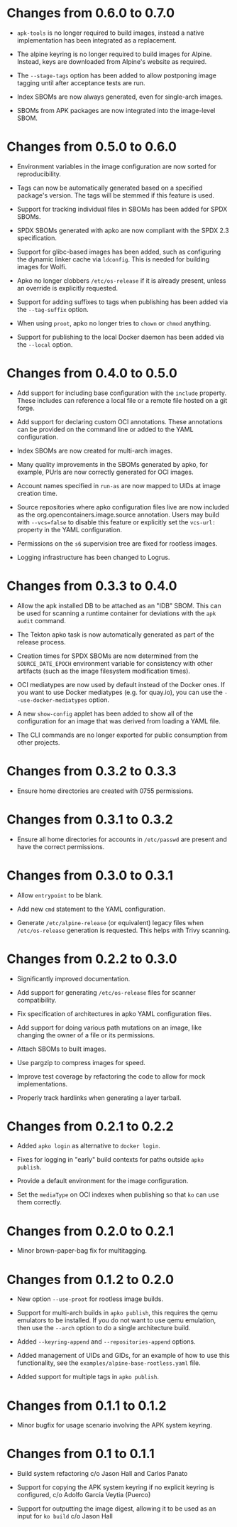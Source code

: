 # Changes from 0.6.0 to 0.7.0

* `apk-tools` is no longer required to build images, instead a native
  implementation has been integrated as a replacement.

* The alpine keyring is no longer required to build images for Alpine.
  Instead, keys are downloaded from Alpine's website as required.

* The `--stage-tags` option has been added to allow postponing image
  tagging until after acceptance tests are run.

* Index SBOMs are now always generated, even for single-arch images.

* SBOMs from APK packages are now integrated into the image-level
  SBOM.

# Changes from 0.5.0 to 0.6.0

* Environment variables in the image configuration are now sorted
  for reproducibility.

* Tags can now be automatically generated based on a specified
  package's version.  The tags will be stemmed if this feature is
  used.

* Support for tracking individual files in SBOMs has been added for
  SPDX SBOMs.

* SPDX SBOMs generated with apko are now compliant with the SPDX 2.3
  specification.

* Support for glibc-based images has been added, such as configuring
  the dynamic linker cache via `ldconfig`.  This is needed for building
  images for Wolfi.

* Apko no longer clobbers `/etc/os-release` if it is already present,
  unless an override is explicitly requested.

* Support for adding suffixes to tags when publishing has been added
  via the `--tag-suffix` option.

* When using `proot`, apko no longer tries to `chown` or `chmod`
  anything.

* Support for publishing to the local Docker daemon has been added
  via the `--local` option.

# Changes from 0.4.0 to 0.5.0

* Add support for including base configuration with the `include`
  property.  These includes can reference a local file or a remote
  file hosted on a git forge.

* Add support for declaring custom OCI annotations.  These
  annotations can be provided on the command line or added to
  the YAML configuration.

* Index SBOMs are now created for multi-arch images.

* Many quality improvements in the SBOMs generated by apko, for
  example, PUrls are now correctly generated for OCI images.

* Account names specified in `run-as` are now mapped to UIDs at
  image creation time.

* Source repositories where apko configuration files live are now
  included as the org.opencontainers.image.source annotation.
  Users may build with `--vcs=false` to disable this feature or
  explicitly set the `vcs-url:` property in the YAML configuration.

* Permissions on the `s6` supervision tree are fixed for rootless
  images.

* Logging infrastructure has been changed to Logrus.

# Changes from 0.3.3 to 0.4.0

* Allow the apk installed DB to be attached as an "IDB" SBOM.
  This can be used for scanning a runtime container for deviations
  with the `apk audit` command.

* The Tekton apko task is now automatically generated as part of
  the release process.

* Creation times for SPDX SBOMs are now determined from the
  `SOURCE_DATE_EPOCH` environment variable for consistency with
  other artifacts (such as the image filesystem modification times).

* OCI mediatypes are now used by default instead of the Docker ones.
  If you want to use Docker mediatypes (e.g. for quay.io), you can
  use the `--use-docker-mediatypes` option.

* A new `show-config` applet has been added to show all of the
  configuration for an image that was derived from loading a YAML
  file.

* The CLI commands are no longer exported for public consumption
  from other projects.

# Changes from 0.3.2 to 0.3.3

* Ensure home directories are created with 0755 permissions.

# Changes from 0.3.1 to 0.3.2

* Ensure all home directories for accounts in `/etc/passwd` are present
  and have the correct permissions.

# Changes from 0.3.0 to 0.3.1

* Allow `entrypoint` to be blank.

* Add new `cmd` statement to the YAML configuration.

* Generate `/etc/alpine-release` (or equivalent) legacy files when
  `/etc/os-release` generation is requested.  This helps with Trivy
  scanning.

# Changes from 0.2.2 to 0.3.0

* Significantly improved documentation.

* Add support for generating `/etc/os-release` files for scanner
  compatibility.

* Fix specification of architectures in apko YAML configuration
  files.

* Add support for doing various path mutations on an image,
  like changing the owner of a file or its permissions.

* Attach SBOMs to built images.

* Use pargzip to compress images for speed.

* Improve test coverage by refactoring the code to allow for
  mock implementations.

* Properly track hardlinks when generating a layer tarball.

# Changes from 0.2.1 to 0.2.2

* Added `apko login` as alternative to `docker login`.

* Fixes for logging in "early" build contexts for paths outside
  `apko publish`.

* Provide a default environment for the image configuration.

* Set the `mediaType` on OCI indexes when publishing so that
  `ko` can use them correctly.

# Changes from 0.2.0 to 0.2.1

* Minor brown-paper-bag fix for multitagging.

# Changes from 0.1.2 to 0.2.0

* New option `--use-proot` for rootless image builds.

* Support for multi-arch builds in `apko publish`, this requires
  the qemu emulators to be installed.  If you do not want to use
  qemu emulation, then use the `--arch` option to do a single
  architecture build.

* Added `--keyring-append` and `--repositories-append` options.

* Added management of UIDs and GIDs, for an example of how to use
  this functionality, see the `examples/alpine-base-rootless.yaml`
  file.

* Added support for multiple tags in `apko publish`.

# Changes from 0.1.1 to 0.1.2

* Minor bugfix for usage scenario involving the APK system
  keyring.

# Changes from 0.1 to 0.1.1

* Build system refactoring c/o Jason Hall and Carlos Panato

* Support for copying the APK system keyring if no explicit
  keyring is configured, c/o Adolfo García Veytia (Puerco)

* Support for outputting the image digest, allowing it to
  be used as an input for `ko build` c/o Jason Hall

